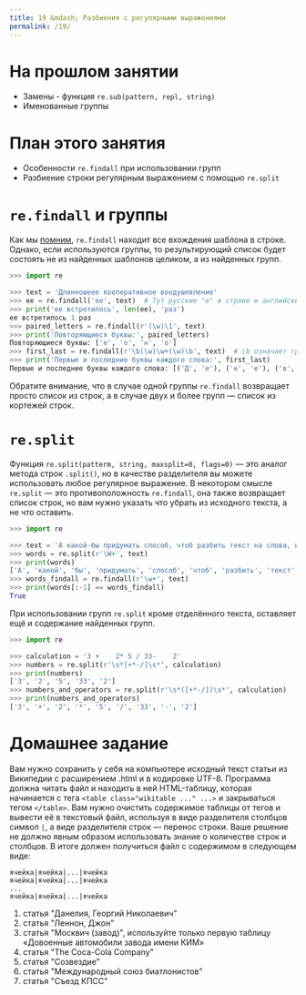 ```yaml
---
title: 19 &mdash; Разбиения с регулярными выражениями
permalink: /19/
---
```


# На прошлом занятии

* Замены - функция `re.sub(pattern, repl, string)`
* Именованные группы

# План этого занятия

* Особенности `re.findall` при использовании групп
* Разбиение строки регулярным выражением с помощью `re.split`

# `re.findall` и группы

Как мы [помним](/16/), `re.findall` находит все вхождения шаблона в строке.
Однако, если используются группы, то результирующий список будет состоять не из найденных шаблонов целиком, а из найденных групп.

```python
>>> import re

>>> text = 'Длинношеее кооперативное воодушевление'
>>> ee = re.findall('ее', text)  # Тут русские "е" в строке и английские - в названии переменной
>>> print('ее встретилось', len(ee), 'раз')
ее встретилось 1 раз
>>> paired_letters = re.findall(r'(\w)\1', text)
>>> print('Повторяющиеся буквы:', paired_letters)
Повторяющиеся буквы: ['е', 'о', 'н', 'о']
>>> first_last = re.findall(r'\b(\w)\w+(\w)\b', text)  # \b означает границу со словом
>>> print('Первые и последние буквы каждого слова:', first_last)
Первые и последние буквы каждого слова: [('Д', 'е'), ('к', 'е'), ('в', 'е')]
```

Обратите внимание, что в случае одной группы `re.findall` возвращает просто список из строк, а в случае двух и более групп — список из кортежей строк.

# `re.split`

Функция `re.split(patterm, string, maxsplit=0, flags=0)` — это аналог метода строк `.split()`, но в качестве разделителя вы можете использовать любое регулярное выражение.
В некотором смысле `re.split` — это противоположность `re.findall`, она также возвращает список строк, но вам нужно указать что убрать из исходного текста, а не что оставить.

```python
>>> import re

>>> text = 'А какой-бы придумать способ, чтоб разбить текст на слова, используя регулярки?'
>>> words = re.split(r'\W+', text)
>>> print(words)
['А', 'какой', 'бы', 'придумать', 'способ', 'чтоб', 'разбить', 'текст', 'на', 'слова', 'используя', 'регулярки', '']
>>> words_findall = re.findall(r'\w+', text)
>>> print(words[:-1] == words_findall)
True
```

При использовании групп `re.split` кроме отделённого текста, оставляет ещё и содержание найденных групп.

```python
>>> import re

>>> calculation = '3 +    2* 5 / 33-    2'
>>> numbers = re.split(r'\s*[+*-/]\s*', calculation)
>>> print(numbers)
['3', '2', '5', '33', '2']
>>> numbers_and_operators = re.split(r'\s*([+*-/])\s*', calculation)
>>> print(numbers_and_operators)
['3', '+', '2', '*', '5', '/', '33', '-', '2']
```


# Домашнее задание

Вам нужно сохранить у себя на компьютере исходный текст статьи из Википедии с расширением .html и в кодировке UTF-8. Программа должна читать файл и находить в ней HTML-таблицу, которая начинается с тега `<table class="wikitable ..." ...>` и закрываться тегом `</table>`. Вам нужно очистить содержимое таблицы от тегов и вывести её в текстовый файл, используя в виде разделителя столбцов символ `|`, а виде разделителя строк — перенос строки. Ваше решение не должно явным образом использовать знание о количестве строк и столбцов. В итоге должен получиться файл с содержимом в следующем виде:

```
ячейка|ячейка|...|ячейка
ячейка|ячейка|...|ячейка
...
ячейка|ячейка|...|ячейка
```

1. статья "Данелия, Георгий Николаевич"
1. статья "Леннон, Джон"
1. статья "Москвич (завод)", используйте только первую таблицу «Довоенные автомобили завода имени КИМ»
1. статья "The Coca-Cola Company"
1. статья "Созвездие"
1. статья "Международный союз биатлонистов"
1. статья "Съезд КПСС"


